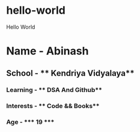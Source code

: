 # hello-world
Hello World

# Name - Abinash
## School - ** Kendriya Vidyalaya**
### Learning - ** DSA And Github**
### Interests - ** Code && Books**
### Age - *** 19 ***

